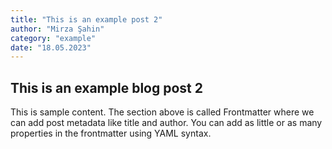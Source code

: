 ```yaml
---
title: "This is an example post 2"
author: "Mirza Şahin"
category: "example"
date: "18.05.2023"
---
```


## This is an example blog post 2

This is sample content. The section above is called Frontmatter where we can add post metadata like title and author. You can add as little or as many properties in the frontmatter using YAML syntax.